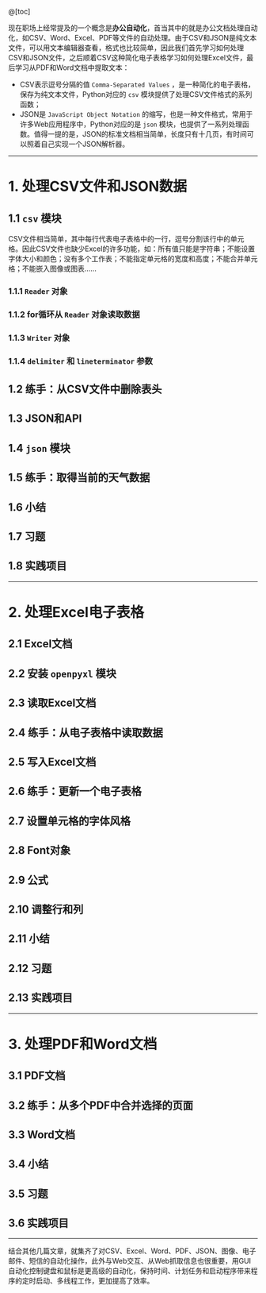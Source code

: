 @[toc]


现在职场上经常提及的一个概念是**办公自动化**，首当其中的就是办公文档处理自动化，如CSV、Word、Excel、PDF等文件的自动处理。由于CSV和JSON是纯文本文件，可以用文本编辑器查看，格式也比较简单，因此我们首先学习如何处理CSV和JSON文件，之后顺着CSV这种简化电子表格学习如何处理Excel文件，最后学习从PDF和Word文档中提取文本：
- CSV表示逗号分隔的值 `Comma-Separated Values` ，是一种简化的电子表格，保存为纯文本文件，Python对应的 `csv` 模块提供了处理CSV文件格式的系列函数；
- JSON是 `JavaScript Object Notation` 的缩写，也是一种文件格式，常用于许多Web应用程序中，Python对应的是 `json` 模块，也提供了一系列处理函数。值得一提的是，JSON的标准文档相当简单，长度只有十几页，有时间可以照着自己实现一个JSON解析器。


---
# 1. 处理CSV文件和JSON数据
## 1.1 `csv` 模块
CSV文件相当简单，其中每行代表电子表格中的一行，逗号分割该行中的单元格。因此CSV文件也缺少Excel的许多功能，如：所有值只能是字符串；不能设置字体大小和颜色；没有多个工作表；不能指定单元格的宽度和高度；不能合并单元格；不能嵌入图像或图表……



### 1.1.1 `Reader` 对象
### 1.1.2 for循环从 `Reader` 对象读取数据
### 1.1.3 `Writer` 对象
### 1.1.4 `delimiter` 和 `lineterminator` 参数
## 1.2 练手：从CSV文件中删除表头
## 1.3 JSON和API

## 1.4 `json` 模块
## 1.5 练手：取得当前的天气数据

## 1.6 小结
## 1.7 习题

## 1.8 实践项目


---
# 2. 处理Excel电子表格
## 2.1 Excel文档
## 2.2 安装 `openpyxl` 模块
## 2.3 读取Excel文档
## 2.4 练手：从电子表格中读取数据

## 2.5 写入Excel文档
## 2.6 练手：更新一个电子表格
## 2.7 设置单元格的字体风格
## 2.8 Font对象
## 2.9 公式
## 2.10 调整行和列
## 2.11 小结
## 2.12 习题
## 2.13 实践项目


---
# 3. 处理PDF和Word文档
## 3.1 PDF文档
## 3.2 练手：从多个PDF中合并选择的页面
## 3.3 Word文档
## 3.4 小结
## 3.5 习题
## 3.6 实践项目

---
结合其他几篇文章，就集齐了对CSV、Excel、Word、PDF、JSON、图像、电子邮件、短信的自动化操作，此外与Web交互、从Web抓取信息也很重要，用GUI自动化控制键盘和鼠标是更高级的自动化，保持时间、计划任务和启动程序带来程序的定时启动、多线程工作，更加提高了效率。
